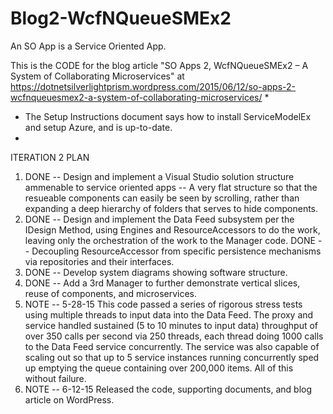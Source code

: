 # Blog2-WcfNQueueSMEx2
An SO App is a Service Oriented App.

This is the CODE for the blog article "SO Apps 2, WcfNQueueSMEx2 – A System of Collaborating Microservices" at  https://dotnetsilverlightprism.wordpress.com/2015/06/12/so-apps-2-wcfnqueuesmex2-a-system-of-collaborating-microservices/
*
*  The Setup Instructions document says how to install ServiceModelEx and setup Azure, and is up-to-date.
*  
ITERATION 2 PLAN
1. DONE -- Design and implement a Visual Studio solution structure ammenable to service oriented apps -- A very flat structure so that the resueable components can easily be seen by scrolling, rather than expanding a deep hierarchy of folders that serves to hide components.
2. DONE -- Design and implement the Data Feed subsystem per the IDesign Method, using Engines and ResourceAccessors to do the work, leaving only the orchestration of the work to the Manager code.  DONE -- Decoupling ResourceAccessor from specific persistence mechanisms via repositories and their interfaces.
3. DONE -- Develop system diagrams showing software structure.  
4. DONE -- Add a 3rd Manager to further demonstrate vertical slices, reuse of components, and microservices.  
5. NOTE -- 5-28-15  This code passed a series of rigorous stress tests using multiple threads to input data into the Data Feed.  The proxy and service handled sustained (5 to 10 minutes to input data) throughput of over 350 calls per second via 250 threads, each thread doing 1000 calls to the Data Feed service concurrently.  The service was also capable of scaling out so that up to 5 service instances running concurrently sped up emptying the queue containing over 200,000 items.  All of this without failure.
7. NOTE -- 6-12-15  Released the code, supporting documents, and blog article on WordPress.

